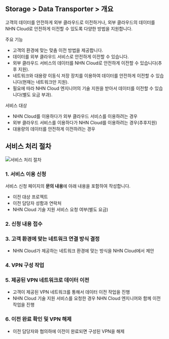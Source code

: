 ## Storage > Data Transporter > 개요

고객의 데이터를 안전하게 외부 클라우드로 이전하거나, 외부 클라우드의 데이터를 NHN Cloud로 안전하게 이전할 수 있도록 다양한 방법을 지원합니다.

주요 기능

* 고객의 환경에 맞는 맞춤 이전 방법을 제공합니다.
* 데이터를 외부 클라우드 서비스로 안전하게 이전할 수 있습니다.
* 외부 클라우드 서비스의 데이터를 NHN Cloud로 안전하게 이전할 수 있습니다(추후 지원).
* 네트워크와 대용량 이동식 저장 장치를 이용하여 데이터를 안전하게 이전할 수 있습니다(현재는 네트워크만 지원).
* 필요에 따라 NHN Cloud 엔지니어의 기술 지원을 받아서 데이터를 이전할 수 있습니다(별도 요금 부과).

서비스 대상

* NHN Cloud를 이용하다가 외부 클라우드 서비스를 이용하려는 경우
* 외부 클라우드 서비스를 이용하다가 NHN Cloud를 이용하려는 경우(추후지원)
* 대용량의 데이터를 안전하게 이전하려는 경우

## 서비스 처리 절차

![서비스 처리 절차](http://static.toastoven.net/prod_datatransporter/data-transporter-process.png)

### 1. 서비스 이용 신청

서비스 신청 페이지의 **문의 내용**에 아래 내용을 포함하여 작성합니다.

* 이전 대상 프로젝트
* 이전 담당자 성함과 연락처
* NHN Cloud 기술 지원 서비스 요청 여부(별도 요금)

### 2. 신청 내용 접수

### 3. 고객 환경에 맞는 네트워크 연결 방식 결정
* NHN Cloud가 제공하는 네트워크 환경에 맞는 방식을 NHN Cloud에서 제안

### 4. VPN 구성 작업

### 5. 제공된 VPN 네트워크로 데이터 이전
* 고객이 제공된 VPN 네트워크를 통해서 데이터 이전 작업을 진행
* NHN Cloud 기술 지원 서비스를 요청한 경우 NHN Cloud 엔지니어와 함께 이전 작업을 진행

### 6. 이전 완료 확인 및 VPN 해제
* 이전 담당자와 협의하에 이전이 완료되면 구성된 VPN을 해제

